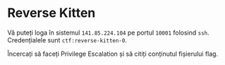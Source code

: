 # Reverse Kitten

Vă puteți loga în sistemul `141.85.224.104` pe portul `10001` folosind `ssh`.
Credențialele sunt `ctf:reverse-kitten-0`.

Încercați să faceți Privilege Escalation și să citiți conținutul fișierului flag.
